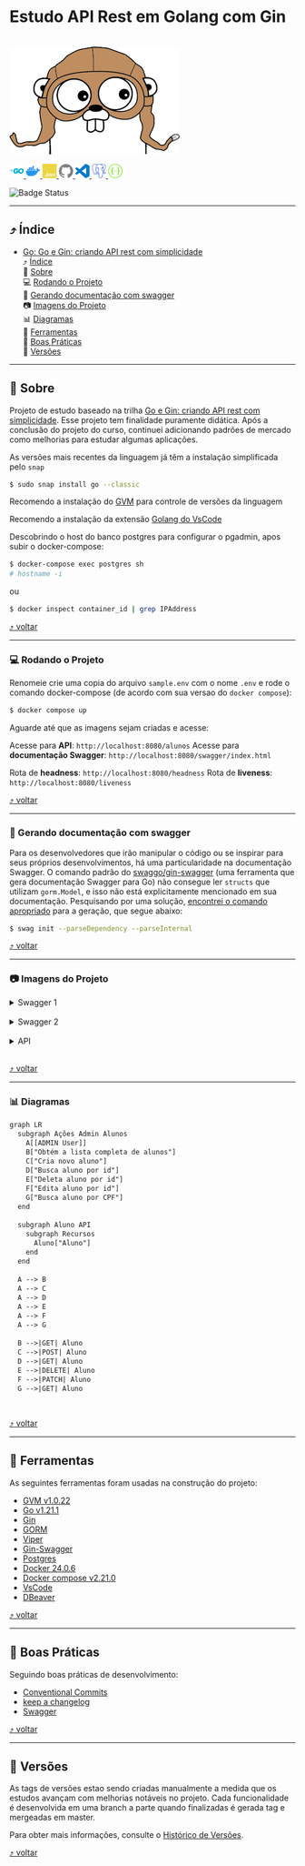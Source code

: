 # Estudo API Rest em Golang com Gin
<br> 
<img src="./images/gopher_2.png">

[<img src="./images/icons/go.svg" width="25px" height="25px" alt="go" title="Go"> <img src="./images/icons/docker.svg" width="25px" height="25px" alt="Docker" title="Docker"> <img src="./images/icons/dotenv.svg" width="25px" height="25px" alt="DotEnv" title="DotEnv"> <img src="./images/icons/github.svg" width="25px" height="25px" alt="GitHub" title="GitHub"> <img src="./images/icons/visualstudiocode.svg" width="25px" height="25px" alt="vscode" title="vscode"> <img src="./images/icons/postgresql.svg" width="25px" height="25px" alt="Postgres" title="Postgres"> <img src="./images/icons/swagger.svg" width="25px" height="25px" alt="Swagger" title="Swagger">](#estudo-de-autenticação-testes-e-segurança-em-nodejs) <!-- icons by https://simpleicons.org/?q=types -->
<!-- <img src="./images/icons/gatling.svg" width="25px" height="25px" alt="Gatling" title="Gatling"> -->



![Badge Status](https://img.shields.io/badge/STATUS-EM_DESENVOLVIMENTO-green)

---

<a id="indice"></a>
## :arrow_heading_up: Índice
<!--ts-->
- [Go: Go e Gin: criando API rest com simplicidade](#estudo-api-rest-em-golang-com-gin)<br>
  :arrow_heading_up: [Índice](#arrow_heading_up-índice)<br>
  :green_book: [Sobre](#green_book-sobre)<br>
  :computer: [Rodando o Projeto](#computer-rodando-o-projeto)<br>
  :newspaper: [Gerando documentação com swagger](#newspaper-gerando-documentação-com-swagger)<br>
  :camera: [Imagens do Projeto](#camera-imagens-do-projeto)<br>
  :bar_chart: [Diagramas](#bar_chart-diagramas)<br>
  :hammer: [Ferramentas](#hammer-ferramentas)<br>
  :clap: [Boas Práticas](#clap-boas-práticas)<br>
  :1234: [Versões](#1234-versões)

<!--te-->
---
<a id="sobre"></a>
## :green_book: Sobre
Projeto de estudo baseado na trilha [Go e Gin: criando API rest com simplicidade](https://www.alura.com.br/curso-online-go-gin-api-rest-simplicidade). Esse projeto tem finalidade puramente didática. Após a conclusão do projeto do curso, continuei adicionando padrões de mercado como melhorias para estudar algumas aplicações.

As versões mais recentes da linguagem já têm a instalação simplificada pelo `snap`
```bash
$ sudo snap install go --classic
```

Recomendo a instalação do [GVM](https://github.com/moovweb/gvm) para controle de versões da linguagem

Recomendo a instalação da extensão [Golang do VsCode](https://marketplace.visualstudio.com/items?itemName=golang.go)


Descobrindo o host do banco postgres para configurar o pgadmin, apos subir o docker-compose:

```bash
$ docker-compose exec postgres sh
# hostname -i
```
ou
```bash
$ docker inspect container_id | grep IPAddress
```

[:arrow_heading_up: voltar](#indice)

---

### :computer: Rodando o Projeto

Renomeie crie uma copia do arquivo `sample.env` com o nome `.env` e rode o comando docker-compose (de acordo com sua versao do `docker compose`):
```bash
$ docker compose up
```
Aguarde até que as imagens sejam criadas e acesse:

Acesse para **API**: `http://localhost:8080/alunos`
Acesse para **documentação Swagger**: `http://localhost:8080/swagger/index.html`

Rota de **headness**: `http://localhost:8080/headness`
Rota de **liveness**: `http://localhost:8080/liveness`



[:arrow_heading_up: voltar](#indice)

---
### :newspaper: Gerando documentação com swagger
Para os desenvolvedores que irão manipular o código ou se inspirar para seus próprios desenvolvimentos, há uma particularidade na documentação Swagger. O comando padrão do [swaggo/gin-swagger](https://github.com/swaggo/gin-swagger) (uma ferramenta que gera documentação Swagger para Go) não consegue ler `structs` que utilizam `gorm.Model`, e isso não está explicitamente mencionado em sua documentação. Pesquisando por uma solução, [encontrei o comando apropriado](https://github.com/swaggo/swag/issues/810) para a geração, que segue abaixo:

```bash
$ swag init --parseDependency --parseInternal
```

[:arrow_heading_up: voltar](#indice)

---


### :camera: Imagens do Projeto

<details>
  <summary>Swagger 1</summary>
    <img src="images/captures/swagger_2.png">
</details>
<br>
<details>
  <summary>Swagger 2</summary>
  <img src="images/captures/swagger_2.png">
</details>
<br>
<details>
  <summary>API</summary>
    <img src="images/captures/api.png">
</details>
<br>

[:arrow_heading_up: voltar](#indice)

---

 ### :bar_chart: Diagramas

```mermaid
graph LR
  subgraph Ações Admin Alunos
    A[[ADMIN User]]
    B["Obtém a lista completa de alunos"]
    C["Cria novo aluno"]
    D["Busca aluno por id"]
    E["Deleta aluno por id"]
    F["Edita aluno por id"]
    G["Busca aluno por CPF"]
  end

  subgraph Aluno API
    subgraph Recursos
      Aluno["Aluno"]
    end
  end

  A --> B
  A --> C
  A --> D
  A --> E
  A --> F
  A --> G

  B -->|GET| Aluno
  C -->|POST| Aluno
  D -->|GET| Aluno
  E -->|DELETE| Aluno
  F -->|PATCH| Aluno
  G -->|GET| Aluno
```
<br>

[:arrow_heading_up: voltar](#indice)

---

<a id="ferramentas"></a>
## :hammer: Ferramentas
As seguintes ferramentas foram usadas na construção do projeto:

- [GVM v1.0.22](https://github.com/moovweb/gvm)
- [Go v1.21.1](https://go.dev/)
- [Gin](https://gin-gonic.com/)
- [GORM](https://gorm.io/index.html)
- [Viper](https://github.com/spf13/viper)
- [Gin-Swagger](https://github.com/swaggo/gin-swagger)
- [Postgres](https://www.postgresql.org/)
- [Docker 24.0.6](https://www.docker.com/)
- [Docker compose v2.21.0](https://www.docker.com/)
- [VsCode](https://code.visualstudio.com/)
- [DBeaver](https://dbeaver.io/)


[:arrow_heading_up: voltar](#indice)

---


<a id="boas-praticas"></a>
## :clap: Boas Práticas
Seguindo boas práticas de desenvolvimento:
- [Conventional Commits](https://www.conventionalcommits.org/en/v1.0.0/)
- [keep a changelog](https://keepachangelog.com/en/1.0.0/)
- [Swagger](https://swagger.io/)

[:arrow_heading_up: voltar](#indice)

---

<a id="versionamento"></a>
## :1234: Versões
As tags de versões estao sendo criadas manualmente a medida que os estudos avançam com melhorias notáveis no projeto. Cada funcionalidade é desenvolvida em uma branch a parte quando finalizadas é gerada tag e mergeadas em master.


Para obter mais informações, consulte o [Histórico de Versões](./CHANGELOG.md).

[:arrow_heading_up: voltar](#indice)



